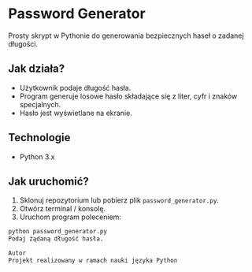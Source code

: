 # Password Generator

Prosty skrypt w Pythonie do generowania bezpiecznych haseł o zadanej długości.

## Jak działa?

- Użytkownik podaje długość hasła.
- Program generuje losowe hasło składające się z liter, cyfr i znaków specjalnych.
- Hasło jest wyświetlane na ekranie.

## Technologie

- Python 3.x

## Jak uruchomić?

1. Sklonuj repozytorium lub pobierz plik `password_generator.py`.
2. Otwórz terminal / konsolę.
3. Uruchom program poleceniem:

```bash
python password_generator.py
Podaj żądaną długość hasła.

Autor
Projekt realizowany w ramach nauki języka Python